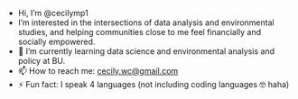-  Hi, I’m @cecilymp1
- I’m interested in the intersections of data analysis and environmental studies, and helping communities close to me feel financially and socially empowered. 
- 🌱 I’m currently learning data science and environmental analysis and policy at BU. 
- 📫 How to reach me: cecily.wc@gmail.com
- ⚡ Fun fact: I speak 4 languages (not including coding languages 🤓 haha)

<!---
cecilymp1/cecilymp1 is a ✨ special ✨ repository because its `README.md` (this file) appears on your GitHub profile.
You can click the Preview link to take a look at your changes.
--->
